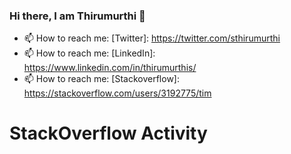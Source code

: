 ### Hi there, I am Thirumurthi 👋

- 📫 How to reach me: [Twitter]: https://twitter.com/sthirumurthi
- 📫 How to reach me: [LinkedIn]: https://www.linkedin.com/in/thirumurthis/
- 📫 How to reach me: [Stackoverflow]: https://stackoverflow.com/users/3192775/tim

# StackOverflow Activity
<!-- STACKOVERFLOW:START -->
<!-- STACKOVERFLOW:END -->

<!--
**thirumurthis/thirumurthis** is a ✨ _special_ ✨ repository because its `README.md` (this file) appears on your GitHub profile.

Here are some ideas to get you started:

- 🔭 I’m currently working on ...
- 🌱 I’m currently learning ...
- 👯 I’m looking to collaborate on ...
- 🤔 I’m looking for help with ...
- 💬 Ask me about ...
- 📫 How to reach me: ...
- 😄 Pronouns: ...
- ⚡ Fun fact: ...
-->
